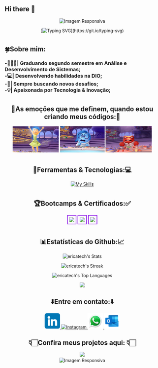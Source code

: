 ## Hi there 👋

<!--
**ericatech/ericatech** is a ✨ _special_ ✨ repository because its `README.md` (this file) appears on your GitHub profile.

Here are some ideas to get you started:

- 🔭 I’m currently working on ...
- 🌱 I’m currently learning ...
- 👯 I’m looking to collaborate on ...
- 🤔 I’m looking for help with ...
- 💬 Ask me about ...
- 📫 How to reach me: ...
- 😄 Pronouns: ...
- ⚡ Fun fact: ...
-->
<div style="width: 100%; text-align: center;">
  <img src="https://capsule-render.vercel.app/api?type=waving&height=100&color=8C17E8&section=header" style="max-width: 100%; height: 170;" alt="Imagem Responsiva">
</div>


<div align="center"> 

  [![Typing SVG](https://readme-typing-svg.demolab.com?font=Fira+Code&weight=700&duration=2000&pause=2000&color=8C17E8&center=falso&vCenter=falso&repeat=true&random=falso&width=500&lines=Olá,+seja+bem+vindo(a)+ao+meu+GitHub!)](https://git.io/typing-svg)

</div>

#

<div align="left">
  <h2>🍀Sobre mim:</h2>
  <h3>
  -👩🏻‍🎓| Graduando segundo semestre em Análise e Desenvolvimento de Sistemas;<br>
  -💻| Desenvolvendo habilidades na DIO;<br>
  -🤝| Sempre buscando novos desafios;<br>
  -💡| Apaixonada por Tecnologia & Inovação;
  </h3>
</div>

#

<div align="center">
 <h2>🤪As emoções que me definem, quando estou criando meus códigos:🤪</h2>
 <img src="Gifs/alegria.gif" width="150px">
 <img src="Gifs/tristeza.gif" width="145px">
 <img src="Gifs/raiva.gif" width="150px">
</div>

#

<div align="center">
 <h2>🔧Ferramentas & Tecnologias:💻</h2>

 [![My Skills](https://skillicons.dev/icons?i=js,html,css,md,pycharm,py,kali,aws,gcp,ubuntu,linux,windows,docker,figma,git,github,vscode,java,jenkins,maven,mysql,idea,nodejs,powershell,grafana,gitlab,dotnet,eclipse&perline=7&theme=light)](https://skillicons.dev)

</div>

#

<div align="center">
  <h2>🏆Bootcamps & Certificados:✅</h2>
  <img src="https://brm-workforce.oracle.com/pdf/certview/images/OCIF2023CA.png" width="250px" height="auto" style="border: 2px solid #8C17E8; padding: 5px;"/>
    <img src="https://hermes.dio.me/tracks/84b2d685-23f9-4729-9e3c-28cb84a39b38.png" width="150px" height="auto" style="border: 2px solid #8C17E8; padding: 5px;"/>
  <img src="https://learn.oracle.com/education/html/ols4/php/decodeImg.php?file=100210" width="250px" height="auto" style="border: 2px solid #8C17E8; padding: 5px;"/>
</div>

#

<div align="center">
 <h2>📊Estatísticas do Github:📈</h2>

![ericatech's Stats](https://github-readme-stats.vercel.app/api?username=ericatech&theme=midnight-purple&show_icons=true&hide_border=true&count_private=true)

![ericatech's Streak](https://github-readme-streak-stats.herokuapp.com/?user=ericatech&theme=midnight-purple&hide_border=true)

![ericatech's Top Languages](https://github-readme-stats.vercel.app/api/top-langs/?username=ericatech&theme=midnight-purple&show_icons=true&hide_border=true&layout=compact)

</div>

<div align="center">
 <img src="https://ssr-contributions-svg.vercel.app/_/ericatech?chart=3dbar&gap=0.6&scale=2&gradient=true&flatten=2&animation=wave&animation_duration=1&animation_delay=0.05&animation_amplitude=20&animation_frequency=0.5&animation_wave_center=10_0&format=svg&weeks=30&theme=purple">
</div>


<div align="center">
  <h2>⬇️Entre em contato:⬇️</h2>
  <a href="https://www.linkedin.com/in/%C3%A9rica-aires-4056062ab/" target="_blank">
    <img src="contatos/linkedin.png" width="50px" alt="LinkedIn">
  </a>
   <a href="https://www.instagram.com/_erica_tech_/" target="_blank">
    <img src="contatos/social.png" width="50px" alt="Instagram">
  </a>
   <a href="https://wa.me/5555996068168" target="_blank">
    <img src="contatos/icons8-whatsapp-94.png" width="50px" alt="WhatsApp">
  </a>
<a href="mailto:erica.s.aires@outlook.com.br" target="_blank">
  <img src="contatos/icons8-outlook-48.png" width="50px" alt="Email">
</a>
</div>


<div align="center">
 <h2>
👇🏻Confira meus projetos aqui:
👇🏻</h2>
 <img src="contatos/icons8-café-48 (1).png" width="55px">
</div>


<div style="width: 100%; text-align: center;">
  <img src="https://capsule-render.vercel.app/api?type=waving&height=100&color=8C17E8&section=footer" style="max-width: 100%; height: 170;" alt="Imagem Responsiva">
</div>